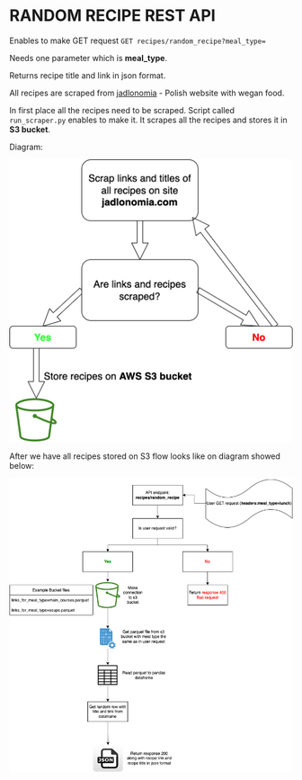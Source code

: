 # RANDOM RECIPE REST API

Enables to make GET request
`GET recipes/random_recipe?meal_type=`

Needs one parameter which is **meal_type**.

Returns recipe title and link in json format.

All recipes are scraped from [jadlonomia](https://www.jadlonomia.com/ "jadlonomia") - Polish website with wegan food.

In first place all the recipes need to be scraped. Script called `run_scraper.py` enables to make it. It scrapes all the recipes and stores it in **S3 bucket**.


Diagram:


![Image](https://github.com/Cloudy17g35/random-recipes-REST-API/blob/main/diagrams/Scraper_diagram.png)



After we have all recipes stored on S3 flow looks like on diagram showed below:

![Image](https://github.com/Cloudy17g35/random-recipes-REST-API/blob/main/diagrams/APIdiagram.png)


